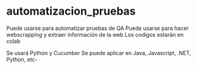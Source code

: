 # automatizacion_pruebas

Puede usarse para automatizar pruebas de QA
Puede usarse para hacer webscrapping y extraer información de la web
Los codigos estarán en colab

Se usará Python y Cucumber
Se puede aplicar en Java, Javascript, .NET, Python, etc-
